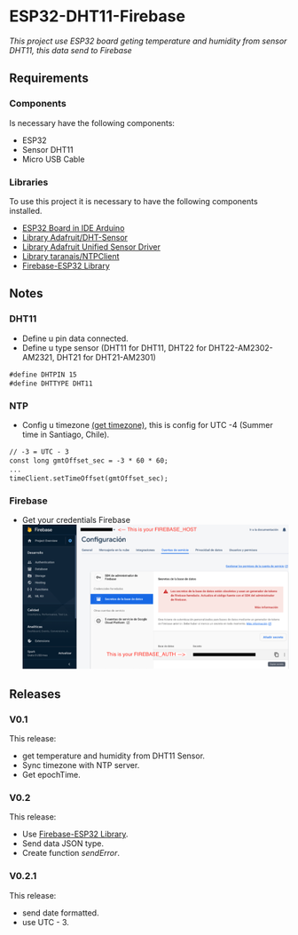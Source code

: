 # ESP32-DHT11-Firebase
_This project use ESP32 board geting temperature and humidity from sensor DHT11, this data send to Firebase_ 

## Requirements

### Components
Is necessary have the following components:
* ESP32
* Sensor DHT11
* Micro USB Cable

### Libraries
To use this project it is necessary to have the following components installed.
* [ESP32 Board in IDE Arduino](https://randomnerdtutorials.com/installing-the-esp32-board-in-arduino-ide-windows-instructions/)
* [Library Adafruit/DHT-Sensor](https://github.com/adafruit/DHT-sensor-library)
* [Library Adafruit Unified Sensor Driver](https://github.com/adafruit/Adafruit_Sensor)
* [Library taranais/NTPClient](https://github.com/taranais/NTPClient)
* [Firebase-ESP32 Library](https://github.com/mobizt/Firebase-ESP32)

## Notes
### DHT11
* Define u pin data connected.
* Define u type sensor (DHT11 for DHT11, DHT22 for DHT22-AM2302-AM2321, DHT21 for DHT21-AM2301)
```
#define DHTPIN 15
#define DHTTYPE DHT11
```

### NTP
* Config u timezone [(get timezone)](https://www.timeanddate.com), this is config for UTC -4 (Summer time in Santiago, Chile).
```
// -3 = UTC - 3
const long gmtOffset_sec = -3 * 60 * 60;
...
timeClient.setTimeOffset(gmtOffset_sec);
``` 

### Firebase
* Get your credentials Firebase ![credentials Firebase](https://raw.githubusercontent.com/sergioeabarcaf/ESP32-DHT11-Firebase/master/firebaseCredential.png)

## Releases
### V0.1
This release: 
* get temperature and humidity from DHT11 Sensor.
* Sync timezone with NTP server.
* Get epochTime.

### V0.2
This release:
* Use [Firebase-ESP32 Library](https://github.com/mobizt/Firebase-ESP32).
* Send data JSON type.
* Create function _sendError_. 

### V0.2.1
This release:
* send date formatted.
* use UTC - 3.
